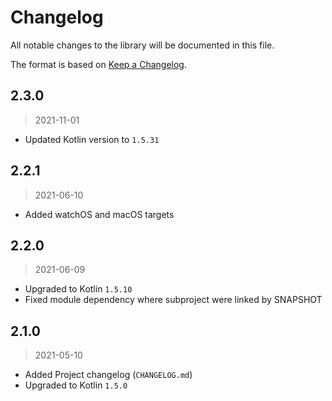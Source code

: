 # Changelog

All notable changes to the library will be documented in this file.

The format is based on [Keep a Changelog](https://keepachangelog.com/en/1.0.0/).

## 2.3.0
> 2021-11-01
- Updated Kotlin version to `1.5.31`

## 2.2.1
> 2021-06-10

- Added watchOS and macOS targets

## 2.2.0
> 2021-06-09

- Upgraded to Kotlin `1.5.10`
- Fixed module dependency where subproject were linked by SNAPSHOT

## 2.1.0
> 2021-05-10

- Added Project changelog (`CHANGELOG.md`)
- Upgraded to Kotlin `1.5.0`
